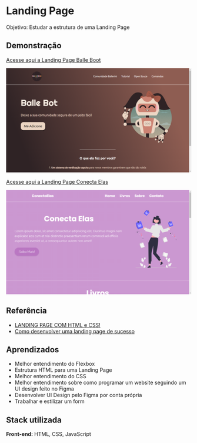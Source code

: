 
# Landing Page
Objetivo: Estudar a estrutura de uma Landing Page


## Demonstração
[ Acesse aqui a  Landing Page Balle Boot](https://landing-pages-neon.vercel.app/)

![Demonstração](Landing-page(balleriniBot)/img/DEMONSTRA%C3%87%C3%83O.png)

[ Acesse aqui a  Landing Page Conecta Elas](https://landing-pages-conectaelas.vercel.app/)

![Demontração2](Landing-page(ConectaElas)/img/conecte-elas.png)



## Referência

 - [LANDING PAGE COM HTML e CSS!](https://www.youtube.com/watch?v=llF6vD-RljE&t=190s)
- [Como desenvolver uma landing page de sucesso](https://ebaconline.com.br/webinars/programacao-workshop-2022-03-08-09-10)



## Aprendizados

- Melhor entendimento do Flexbox
- Estrutura HTML para uma Landing Page
- Melhor entendimento do CSS
- Melhor entendimento sobre como programar um website seguindo um UI design feito no Figma
- Desenvolver UI Design pelo Figma por conta própria
- Trabalhar e estilizar um form


## Stack utilizada

**Front-end:** HTML, CSS, JavaScript
